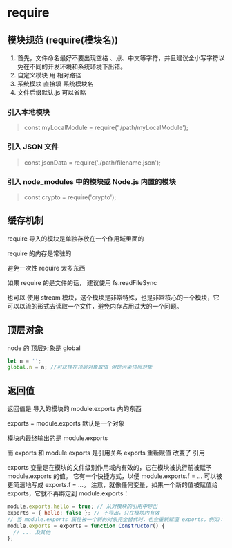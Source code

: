 # require

## 模块规范 (require(模块名))

1. 首先，文件命名最好不要出现空格 、点、中文等字符，并且建议全小写字符以免在不同的开发环境和系统环境下出错。
2. 自定义模块 用 相对路径
3. 系统模块 直接填 系统模块名
4. 文件后缀默认.js 可以省略

### 引入本地模块

> const myLocalModule = require('./path/myLocalModule');

### 引入 JSON 文件

> const jsonData = require('./path/filename.json');

### 引入 node_modules 中的模块或 Node.js 内置的模块

> const crypto = require('crypto');

## 缓存机制

require 导入的模块是单独存放在一个作用域里面的

require 的内存是常驻的

避免一次性 require 太多东西

如果 require 的是文件的话， 建议使用 fs.readFileSync

也可以 使用 stream 模块，这个模块是非常特殊，也是非常核心的一个模块，它可以以流的形式去读取一个文件，避免内存占用过大的一个问题。

## 顶层对象

node 的 顶层对象是 global

```js
let n = '';
global.n = n; //可以挂在顶层对象取值 但是污染顶层对象
```

## 返回值

返回值是 导入的模块的 module.exports 内的东西

exports = module.exports 默认是一个对象

模块内最终输出的是 module.exports

而 exports 和 module.exports 是引用关系
exports 重新赋值 改变了 引用

exports 变量是在模块的文件级别作用域内有效的，它在模块被执行前被赋予 module.exports 的值。
它有一个快捷方式，以便 module.exports.f = ... 可以被更简洁地写成 exports.f = ...。 注意，就像任何变量，如果一个新的值被赋值给 exports，它就不再绑定到 module.exports：

```js
module.exports.hello = true; // 从对模块的引用中导出
exports = { hello: false }; // 不导出，只在模块内有效
// 当 module.exports 属性被一个新的对象完全替代时，也会重新赋值 exports，例如：
module.exports = exports = function Constructor() {
  // ... 及其他
};
```
